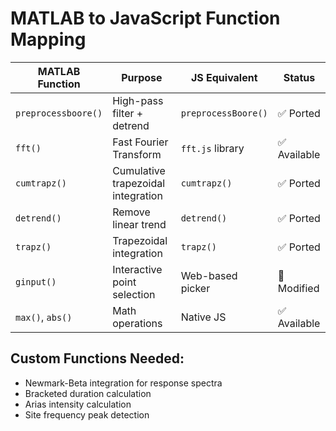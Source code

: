 # MATLAB to JavaScript Function Mapping

| MATLAB Function | Purpose | JS Equivalent | Status |
|----------------|---------|---------------|--------|
| `preprocessboore()` | High-pass filter + detrend | `preprocessBoore()` | ✅ Ported |
| `fft()` | Fast Fourier Transform | `fft.js` library | ✅ Available |
| `cumtrapz()` | Cumulative trapezoidal integration | `cumtrapz()` | ✅ Ported |
| `detrend()` | Remove linear trend | `detrend()` | ✅ Ported |
| `trapz()` | Trapezoidal integration | `trapz()` | ✅ Ported |
| `ginput()` | Interactive point selection | Web-based picker | 🔄 Modified |
| `max()`, `abs()` | Math operations | Native JS | ✅ Available |

## Custom Functions Needed:
- Newmark-Beta integration for response spectra
- Bracketed duration calculation
- Arias intensity calculation
- Site frequency peak detection